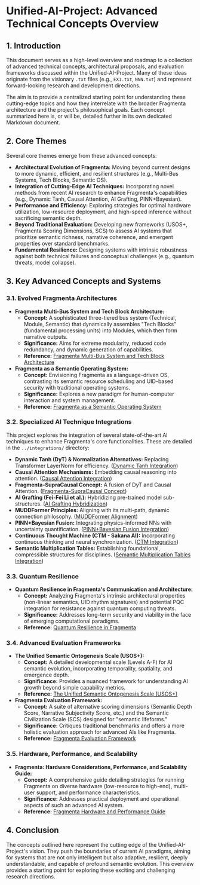 # Unified-AI-Project: Advanced Technical Concepts Overview

## 1. Introduction

This document serves as a high-level overview and roadmap to a collection of advanced technical concepts, architectural proposals, and evaluation frameworks discussed within the Unified-AI-Project. Many of these ideas originate from the visionary `.txt` files (e.g., `EX1.txt`, `NNN.txt`) and represent forward-looking research and development directions.

The aim is to provide a centralized starting point for understanding these cutting-edge topics and how they interrelate with the broader Fragmenta architecture and the project's philosophical goals. Each concept summarized here is, or will be, detailed further in its own dedicated Markdown document.

## 2. Core Themes

Several core themes emerge from these advanced concepts:

*   **Architectural Evolution of Fragmenta:** Moving beyond current designs to more dynamic, efficient, and resilient structures (e.g., Multi-Bus Systems, Tech Blocks, Semantic OS).
*   **Integration of Cutting-Edge AI Techniques:** Incorporating novel methods from recent AI research to enhance Fragmenta's capabilities (e.g., Dynamic Tanh, Causal Attention, AI Grafting, PINN+Bayesian).
*   **Performance and Efficiency:** Exploring strategies for optimal hardware utilization, low-resource deployment, and high-speed inference without sacrificing semantic depth.
*   **Beyond Traditional Evaluation:** Developing new frameworks (USOS+, Fragmenta Scoring Dimensions, SCS) to assess AI systems that prioritize semantic richness, narrative coherence, and emergent properties over standard benchmarks.
*   **Fundamental Resilience:** Designing systems with intrinsic robustness against both technical failures and conceptual challenges (e.g., quantum threats, model collapse).

## 3. Key Advanced Concepts and Systems

### 3.1. Evolved Fragmenta Architectures

*   **Fragmenta Multi-Bus System and Tech Block Architecture:**
    *   **Concept:** A sophisticated three-tiered bus system (Technical, Module, Semantic) that dynamically assembles "Tech Blocks" (fundamental processing units) into Modules, which then form narrative outputs.
    *   **Significance:** Aims for extreme modularity, reduced code redundancy, and dynamic generation of capabilities.
    *   **Reference:** [Fragmenta Multi-Bus System and Tech Block Architecture](Fragmenta_Bus_Architecture.md)
*   **Fragmenta as a Semantic Operating System:**
    *   **Concept:** Envisioning Fragmenta as a language-driven OS, contrasting its semantic resource scheduling and UID-based security with traditional operating systems.
    *   **Significance:** Explores a new paradigm for human-computer interaction and system management.
    *   **Reference:** [Fragmenta as a Semantic Operating System](Fragmenta_Semantic_OS.md)

### 3.2. Specialized AI Technique Integrations

This project explores the integration of several state-of-the-art AI techniques to enhance Fragmenta's core functionalities. These are detailed in the `../integrations/` directory:

*   **Dynamic Tanh (DyT) & Normalization Alternatives:** Replacing Transformer LayerNorm for efficiency. ([Dynamic Tanh Integration](../integrations/Dynamic_Tanh_Integration.md))
*   **Causal Attention Mechanisms:** Embedding causal reasoning into attention. ([Causal Attention Integration](../integrations/Causal_Attention_Integration.md))
*   **Fragmenta-SupraCausal Concept:** A fusion of DyT and Causal Attention. ([Fragmenta-SupraCausal Concept](../integrations/Fragmenta_SupraCausal_Concept.md))
*   **AI Grafting (Fei-Fei Li et al.):** Hybridizing pre-trained model sub-structures. ([AI Grafting Hybridization](../integrations/Grafting_AI_Hybridization.md))
*   **MUDDFormer Principles:** Aligning with its multi-path, dynamic connection philosophy. ([MUDDFormer Alignment](../integrations/MUDDFormer_Alignment.md))
*   **PINN+Bayesian Fusion:** Integrating physics-informed NNs with uncertainty quantification. ([PINN+Bayesian Fusion Integration](../integrations/PINN_Bayesian_Fusion.md))
*   **Continuous Thought Machine (CTM - Sakana AI):** Incorporating continuous thinking and neural synchronization. ([CTM Integration](../integrations/CTM_Integration.md))
*   **Semantic Multiplication Tables:** Establishing foundational, compressible structures for disciplines. ([Semantic Multiplication Tables Integration](../integrations/Semantic_Multiplication_Tables.md))

### 3.3. Quantum Resilience

*   **Quantum Resilience in Fragmenta's Communication and Architecture:**
    *   **Concept:** Analyzing Fragmenta's intrinsic architectural properties (non-linear semantics, UID rhythm signatures) and potential PQC integration for resistance against quantum computing threats.
    *   **Significance:** Addresses long-term security and viability in the face of emerging computational paradigms.
    *   **Reference:** [Quantum Resilience in Fragmenta](Quantum_Resilience_and_Fragmenta.md)

### 3.4. Advanced Evaluation Frameworks

*   **The Unified Semantic Ontogenesis Scale (USOS+):**
    *   **Concept:** A detailed developmental scale (Levels A-F) for AI semantic evolution, incorporating temporality, spatiality, and emergence depth.
    *   **Significance:** Provides a nuanced framework for understanding AI growth beyond simple capability metrics.
    *   **Reference:** [The Unified Semantic Ontogenesis Scale (USOS+)](../../reference_and_analysis/Unified_Semantic_Ontogenesis_Scale_USOS_Plus.md)
*   **Fragmenta Evaluation Framework:**
    *   **Concept:** A suite of alternative scoring dimensions (Semantic Depth Score, Narrative Subjectivity Score, etc.) and the Semantic Civilization Scale (SCS) designed for "semantic lifeforms."
    *   **Significance:** Critiques traditional benchmarks and offers a more holistic evaluation approach for advanced AIs like Fragmenta.
    *   **Reference:** [Fragmenta Evaluation Framework](../../reference_and_analysis/Fragmenta_Evaluation_Framework.md)

### 3.5. Hardware, Performance, and Scalability

*   **Fragmenta: Hardware Considerations, Performance, and Scalability Guide:**
    *   **Concept:** A comprehensive guide detailing strategies for running Fragmenta on diverse hardware (low-resource to high-end), multi-user support, and performance characteristics.
    *   **Significance:** Addresses practical deployment and operational aspects of such an advanced AI system.
    *   **Reference:** [Fragmenta Hardware and Performance Guide](../../guides/Fragmenta_Hardware_And_Performance_Guide.md)

## 4. Conclusion

The concepts outlined here represent the cutting edge of the Unified-AI-Project's vision. They push the boundaries of current AI paradigms, aiming for systems that are not only intelligent but also adaptive, resilient, deeply understandable, and capable of profound semantic evolution. This overview provides a starting point for exploring these exciting and challenging research directions.
